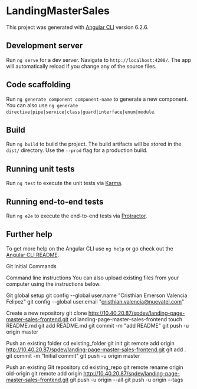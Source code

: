 # LandingMasterSales

This project was generated with [Angular CLI](https://github.com/angular/angular-cli) version 6.2.6.

## Development server

Run `ng serve` for a dev server. Navigate to `http://localhost:4200/`. The app will automatically reload if you change any of the source files.

## Code scaffolding

Run `ng generate component component-name` to generate a new component. You can also use `ng generate directive|pipe|service|class|guard|interface|enum|module`.

## Build

Run `ng build` to build the project. The build artifacts will be stored in the `dist/` directory. Use the `--prod` flag for a production build.

## Running unit tests

Run `ng test` to execute the unit tests via [Karma](https://karma-runner.github.io).

## Running end-to-end tests

Run `ng e2e` to execute the end-to-end tests via [Protractor](http://www.protractortest.org/).

## Further help

To get more help on the Angular CLI use `ng help` or go check out the [Angular CLI README](https://github.com/angular/angular-cli/blob/master/README.md).


Git Initial Commands


Command line instructions
You can also upload existing files from your computer using the instructions below.


Git global setup
git config --global user.name "Cristhian Emerson Valencia Felipez"
git config --global user.email "cristhian.valencia@nuevatel.com"

Create a new repository
git clone http://10.40.20.87/spdev/landing-page-master-sales-frontend.git
cd landing-page-master-sales-frontend
touch README.md
git add README.md
git commit -m "add README"
git push -u origin master

Push an existing folder
cd existing_folder
git init
git remote add origin http://10.40.20.87/spdev/landing-page-master-sales-frontend.git
git add .
git commit -m "Initial commit"
git push -u origin master

Push an existing Git repository
cd existing_repo
git remote rename origin old-origin
git remote add origin http://10.40.20.87/spdev/landing-page-master-sales-frontend.git
git push -u origin --all
git push -u origin --tags